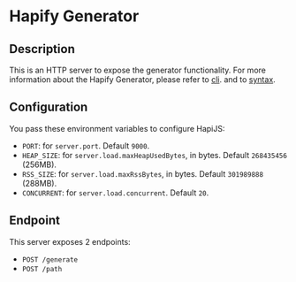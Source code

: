 # Hapify Generator

## Description

This is an HTTP server to expose the generator functionality.
For more information about the Hapify Generator, please refer to [cli](https://bitbucket.org/tractrs/hapify-cli/src/master/README.md).
and to [syntax](https://bitbucket.org/tractrs/hapify-cli/src/master/libs/syntax/README.md).

## Configuration

You pass these environment variables to configure HapiJS:

- `PORT`: for `server.port`. Default `9000`.
- `HEAP_SIZE`: for `server.load.maxHeapUsedBytes`, in bytes. Default `268435456` (256MB).
- `RSS_SIZE`: for `server.load.maxRssBytes`, in bytes. Default `301989888` (288MB).
- `CONCURRENT`: for `server.load.concurrent`. Default `20`.

## Endpoint

This server exposes 2 endpoints:

- `POST /generate`
- `POST /path`
